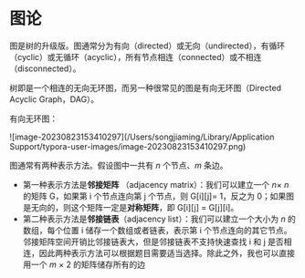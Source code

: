 # 图论

图是树的升级版。图通常分为有向（directed）或无向（undirected），有循环（cyclic）或无循环（acyclic），所有节点相连（connected）或不相连（disconnected）。

树即是一个相连的无向无环图，而另一种很常见的图是有向无环图（Directed Acyclic Graph，DAG）。

 有向无环图：

![image-20230823153410297](/Users/songjiaming/Library/Application Support/typora-user-images/image-20230823153410297.png)



图通常有两种表示方法。假设图中一共有 *n* 个节点、*m* 条边。

- 第一种表示方法是**邻接矩阵** （adjacency matrix）：我们可以建立一个 *n*× *n* 的矩阵 G，如果第 i 个节点连向第 j 个节点，则 G[i][j]= 1，反之为 0；如果图是无向的，则这个矩阵一定是**对称矩阵**，即 G[i][j] = G[j][i]。
- 第二种表示方法是**邻接链表**（adjacency list）：我们可以建立一个大小为 *n* 的数组，每个位置 i 储存一个数组或者链表，表示第 i 个节点连向的其它节点。邻接矩阵空间开销比邻接链表大，但是邻接链表不支持快速查找 i 和 j 是否相连，因此两种表示方法可以根据题目需要适当选择。除此之外，我也可以直接用一个 *m* × 2 的矩阵储存所有的边